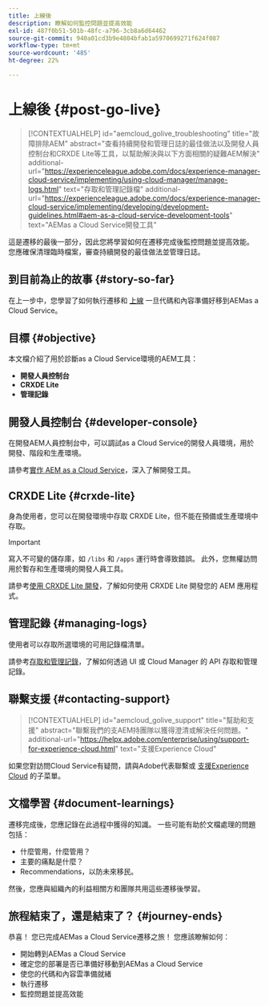 ```yaml
---
title: 上線後
description: 瞭解如何監控問題並提高效能
exl-id: 487f0b51-501b-48fc-a796-3cb8a6d64462
source-git-commit: 940a01cd3b9e4804bfab1a5970699271f624f087
workflow-type: tm+mt
source-wordcount: '485'
ht-degree: 22%

---
```


# 上線後 {#post-go-live}

>[!CONTEXTUALHELP]
>id="aemcloud_golive_troubleshooting"
>title="故障排除AEM"
>abstract="查看持續開發和管理日誌的最佳做法以及開發人員控制台和CRXDE Lite等工具，以幫助解決與以下方面相關的疑難AEM解決"
>additional-url="https://experienceleague.adobe.com/docs/experience-manager-cloud-service/implementing/using-cloud-manager/manage-logs.html" text="存取和管理記錄檔"
>additional-url="https://experienceleague.adobe.com/docs/experience-manager-cloud-service/implementing/developing/development-guidelines.html#aem-as-a-cloud-service-development-tools" text="AEMas a Cloud Service開發工具"

這是遷移的最後一部分，因此您將學習如何在遷移完成後監控問題並提高效能。 您應確保清理臨時檔案，審查持續開發的最佳做法並管理日誌。

## 到目前為止的故事 {#story-so-far}

在上一步中，您學習了如何執行遷移和 [上線](/help/journey-migration/go-live.md) 一旦代碼和內容準備好移到AEMas a Cloud Service。

## 目標 {#objective}

本文檔介紹了用於診斷as a Cloud Service環境的AEM工具：

* **開發人員控制台**
* **CRXDE Lite**
* **管理記錄**

## 開發人員控制台 {#developer-console}

在開發AEM人員控制台中，可以調試as a Cloud Service的開發人員環境，用於開發、階段和生產環境。

請參考[實作 AEM as a Cloud Service](/help/implementing/developing/introduction/development-guidelines.md#aem-as-a-cloud-service-development-tools)，深入了解開發工具。

## CRXDE Lite {#crxde-lite}

身為使用者，您可以在開發環境中存取 CRXDE Lite，但不能在預備或生產環境中存取。

>[!IMPORTANT]
>寫入不可變的儲存庫，如 `/libs` 和 `/apps` 運行時會導致錯誤。 此外，您無權訪問用於暫存和生產環境的開發人員工具。

請參考[使用 CRXDE Lite 開發](/help/implementing/developing/tools/crxde.md)，了解如何使用 CRXDE Lite 開發您的 AEM 應用程式。

## 管理記錄 {#managing-logs}

使用者可以存取所選環境的可用記錄檔清單。

請參考[存取和管理記錄](/help/implementing/cloud-manager/manage-logs.md)，了解如何透過 UI 或 Cloud Manager 的 API 存取和管理記錄。

## 聯繫支援 {#contacting-support}

>[!CONTEXTUALHELP]
>id="aemcloud_golive_support"
>title="幫助和支援"
>abstract="聯繫我們的支AEM持團隊以獲得澄清或解決任何問題。"
>additional-url="https://helpx.adobe.com/enterprise/using/support-for-experience-cloud.html" text="支援Experience Cloud"

如果您對訪問Cloud Service有疑問，請與Adobe代表聯繫或 [支援Experience Cloud](https://helpx.adobe.com/tw/enterprise/using/support-for-experience-cloud.html) 的子菜單。

## 文檔學習 {#document-learnings}

遷移完成後，您應記錄在此過程中獲得的知識。 一些可能有助於文檔處理的問題包括：

* 什麼管用，什麼管用？
* 主要的痛點是什麼？
* Recommendations，以防未來移民。

然後，您應與組織內的利益相關方和團隊共用這些遷移後學習。

## 旅程結束了，還是結束了？ {#journey-ends}

恭喜！ 您已完成AEMas a Cloud Service遷移之旅！ 您應該瞭解如何：

* 開始轉到AEMas a Cloud Service
* 確定您的部署是否已準備好移動到AEMas a Cloud Service
* 使您的代碼和內容雲準備就緒
* 執行遷移
* 監控問題並提高效能
